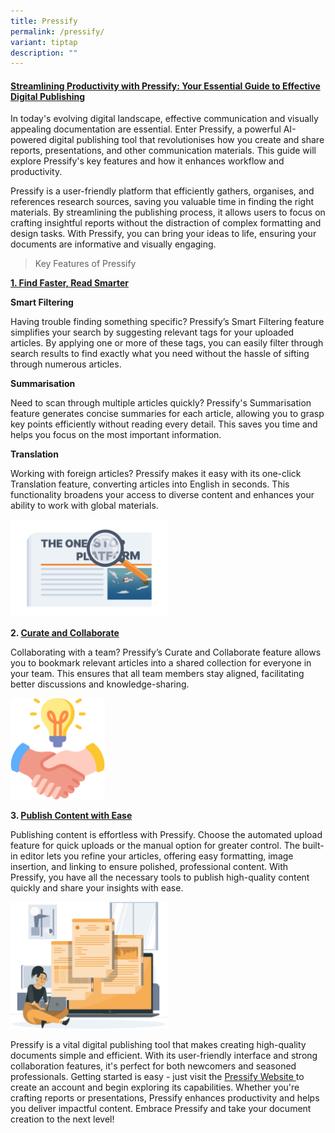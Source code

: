 ```yaml
---
title: Pressify
permalink: /pressify/
variant: tiptap
description: ""
---
```

<h4><strong><u>Streamlining Productivity with Pressify: Your Essential Guide to Effective Digital Publishing</u></strong></h4>
<p>In today's evolving digital landscape, effective communication and visually
appealing documentation are essential. Enter Pressify, a powerful AI-powered
digital publishing tool that revolutionises how you create and share reports,
presentations, and other communication materials. This guide will explore
Pressify's key features and how it enhances workflow and productivity.</p>
<p>Pressify is a user-friendly platform that efficiently gathers, organises,
and references research sources, saving you valuable time in finding the
right materials. By streamlining the publishing process, it allows users
to focus on crafting insightful reports without the distraction of complex
formatting and design tasks. With Pressify, you can bring your ideas to
life, ensuring your documents are informative and visually engaging.</p>
<p></p>
<blockquote>
<p>Key Features of Pressify</p>
</blockquote>
<p><strong><u>1. Find Faster, Read Smarter</u></strong>
</p>
<p><strong>Smart Filtering</strong>
</p>
<p>Having trouble finding something specific? Pressify’s Smart Filtering
feature simplifies your search by suggesting relevant tags for your uploaded
articles. By applying one or more of these tags, you can easily filter
through search results to find exactly what you need without the hassle
of sifting through numerous articles.</p>
<p><strong>Summarisation</strong>
</p>
<p>Need to scan through multiple articles quickly? Pressify's Summarisation
feature generates concise summaries for each article, allowing you to grasp
key points efficiently without reading every detail. This saves you time
and helps you focus on the most important information.</p>
<p><strong>Translation</strong>
</p>
<p>Working with foreign articles? Pressify makes it easy with its one-click
Translation feature, converting articles into English in seconds. This
functionality broadens your access to diverse content and enhances your
ability to work with global materials.</p>
<p></p>
<div class="isomer-image-wrapper">
<img style="width: 50%;" height="auto" width="100%" alt="" src="/images/pressify_magnifying_glass_9b054adf.png">
</div>
<p><strong>2. <u>Curate and Collaborate</u></strong>
</p>
<p>Collaborating with a team? Pressify’s Curate and Collaborate feature allows
you to bookmark relevant articles into a shared collection for everyone
in your team. This ensures that all team members stay aligned, facilitating
better discussions and knowledge-sharing.</p>
<p></p>
<div class="isomer-image-wrapper">
<img style="width: 30%;" height="auto" width="100%" alt="" src="/images/feature_collab_35af93b3_2.png">
</div>
<p><strong>3. <u>Publish Content with Ease</u></strong>
</p>
<p>Publishing content is effortless with Pressify. Choose the automated upload
feature for quick uploads or the manual option for greater control. The
built-in editor lets you refine your articles, offering easy formatting,
image insertion, and linking to ensure polished, professional content.
With Pressify, you have all the necessary tools to publish high-quality
content quickly and share your insights with ease.</p>
<p></p>
<div class="isomer-image-wrapper">
<img style="width: 50%;" height="auto" width="100%" alt="" src="/images/get_started_home_21f6c348_2.png">
</div>
<p></p>
<p>Pressify is a vital digital publishing tool that makes creating high-quality
documents simple and efficient. With its user-friendly interface and strong
collaboration features, it's perfect for both newcomers and seasoned professionals.
Getting started is easy - just visit the <a href="https://app.pressify.gov.sg/" rel="noopener nofollow" target="_blank">Pressify Website </a>to create an account
and begin exploring its capabilities. Whether you're crafting reports or
presentations, Pressify enhances productivity and helps you deliver impactful
content. Embrace Pressify and take your document creation to the next level!</p>
<p>
<br>
</p>
<p>
<br>
</p>